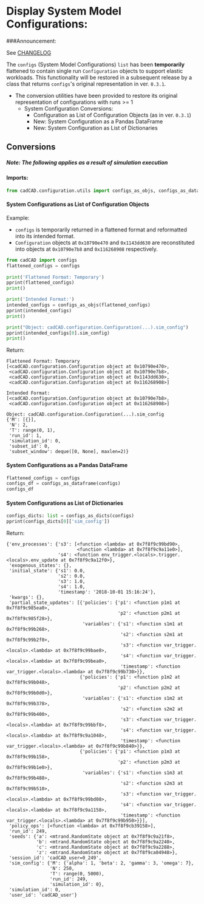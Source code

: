 # Display System Model Configurations:

###Announcement:

See [CHANGELOG](CHANGELOG.md)

The `configs` (System Model Configurations) `list` has been **temporarily** flattened to contain single run 
`Configuration` objects to support elastic workloads. This functionality will be restored in a subsequent release by a 
class that returns `configs`'s original representation in ver. `0.3.1`.
* The conversion utilities have been provided to restore its original representation of configurations with 
runs >= 1
    * System Configuration Conversions:
        * Configuration as List of Configuration Objects (as in ver. `0.3.1`) 
        * New: System Configuration as a Pandas DataFrame
        * New: System Configuration as List of Dictionaries

## Conversions
##### Note: The following applies as a result of simulation execution

#### Imports:
```python
from cadCAD.configuration.utils import configs_as_objs, configs_as_dataframe, configs_as_dicts
```

#### System Configurations as List of Configuration Objects
Example:
* `configs` is temporarily returned in a flattened format and reformatted into its intended format. 
* `Configuration` objects at `0x10790e470` and `0x1143dd630` are reconstituted into objects at `0x10790e7b8` 
and `0x116268908` respectively.
```python
from cadCAD import configs
flattened_configs = configs
         
print('Flattened Format: Temporary')  
pprint(flattened_configs)
print()

print('Intended Format:')
intended_configs = configs_as_objs(flattened_configs)
pprint(intended_configs)
print()

print("Object: cadCAD.configuration.Configuration(...).sim_config")
pprint(intended_configs[0].sim_config)
print()
```
Return:
```
Flattened Format: Temporary
[<cadCAD.configuration.Configuration object at 0x10790e470>,
 <cadCAD.configuration.Configuration object at 0x10790e7b8>,
 <cadCAD.configuration.Configuration object at 0x1143dd630>,
 <cadCAD.configuration.Configuration object at 0x116268908>]

Intended Format:
[<cadCAD.configuration.Configuration object at 0x10790e7b8>,
 <cadCAD.configuration.Configuration object at 0x116268908>]

Object: cadCAD.configuration.Configuration(...).sim_config
{'M': [{}],
 'N': 2,
 'T': range(0, 1),
 'run_id': 1,
 'simulation_id': 0,
 'subset_id': 0,
 'subset_window': deque([0, None], maxlen=2)}
```

#### System Configurations as a Pandas DataFrame
```python
flattened_configs = configs
configs_df = configs_as_dataframe(configs)
configs_df
```

#### System Configurations as List of Dictionaries
```python
configs_dicts: list = configs_as_dicts(configs)
pprint(configs_dicts[0]['sim_config'])
```
Return:
```
{'env_processes': {'s3': [<function <lambda> at 0x7f8f9c99bd90>,
                          <function <lambda> at 0x7f8f9c9a11e0>],
                   's4': <function env_trigger.<locals>.trigger.<locals>.env_update at 0x7f8f9c9a12f0>},
 'exogenous_states': {},
 'initial_state': {'s1': 0.0,
                   's2': 0.0,
                   's3': 1.0,
                   's4': 1.0,
                   'timestamp': '2018-10-01 15:16:24'},
 'kwargs': {},
 'partial_state_updates': [{'policies': {'p1': <function p1m1 at 0x7f8f9c985ea0>,
                                         'p2': <function p2m1 at 0x7f8f9c985f28>},
                            'variables': {'s1': <function s1m1 at 0x7f8f9c99b268>,
                                          's2': <function s2m1 at 0x7f8f9c99b2f0>,
                                          's3': <function var_trigger.<locals>.<lambda> at 0x7f8f9c99bae8>,
                                          's4': <function var_trigger.<locals>.<lambda> at 0x7f8f9c99bea0>,
                                          'timestamp': <function var_trigger.<locals>.<lambda> at 0x7f8f9c99b730>}},
                           {'policies': {'p1': <function p1m2 at 0x7f8f9c99b048>,
                                         'p2': <function p2m2 at 0x7f8f9c99b0d0>},
                            'variables': {'s1': <function s1m2 at 0x7f8f9c99b378>,
                                          's2': <function s2m2 at 0x7f8f9c99b400>,
                                          's3': <function var_trigger.<locals>.<lambda> at 0x7f8f9c99bbf8>,
                                          's4': <function var_trigger.<locals>.<lambda> at 0x7f8f9c9a1048>,
                                          'timestamp': <function var_trigger.<locals>.<lambda> at 0x7f8f9c99b840>}},
                           {'policies': {'p1': <function p1m3 at 0x7f8f9c99b158>,
                                         'p2': <function p2m3 at 0x7f8f9c99b1e0>},
                            'variables': {'s1': <function s1m3 at 0x7f8f9c99b488>,
                                          's2': <function s2m3 at 0x7f8f9c99b510>,
                                          's3': <function var_trigger.<locals>.<lambda> at 0x7f8f9c99bd08>,
                                          's4': <function var_trigger.<locals>.<lambda> at 0x7f8f9c9a1158>,
                                          'timestamp': <function var_trigger.<locals>.<lambda> at 0x7f8f9c99b950>}}],
 'policy_ops': [<function <lambda> at 0x7f8f9cb39158>],
 'run_id': 249,
 'seeds': {'a': <mtrand.RandomState object at 0x7f8f9c9a21f8>,
           'b': <mtrand.RandomState object at 0x7f8f9c9a2240>,
           'c': <mtrand.RandomState object at 0x7f8f9c9a2288>,
           'z': <mtrand.RandomState object at 0x7f8f9ca04948>},
 'session_id': 'cadCAD_user=0_249',
 'sim_config': {'M': {'alpha': 1, 'beta': 2, 'gamma': 3, 'omega': 7},
                'N': 250,
                'T': range(0, 5000),
                'run_id': 249,
                'simulation_id': 0},
 'simulation_id': 0,
 'user_id': 'cadCAD_user'}
```
